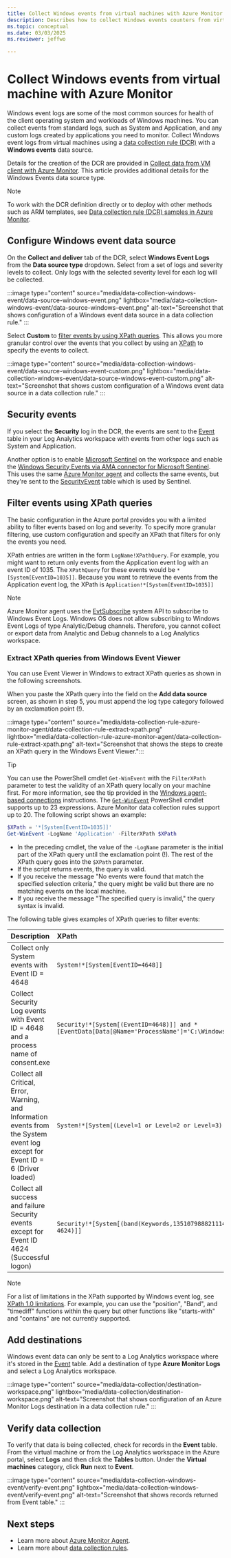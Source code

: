 ```yaml
---
title: Collect Windows events from virtual machines with Azure Monitor Agent
description: Describes how to collect Windows events counters from virtual machines, Virtual Machine Scale Sets, and Arc-enabled on-premises servers using Azure Monitor Agent.
ms.topic: conceptual
ms.date: 03/03/2025
ms.reviewer: jeffwo

---
```


# Collect Windows events from virtual machine with Azure Monitor
Windows event logs are some of the most common sources for health of the client operating system and workloads of Windows machines. You can collect events from standard logs, such as System and Application, and any custom logs created by applications you need to monitor. Collect Windows event logs from virtual machines using a [data collection rule (DCR)](../essentials/data-collection-rule-create-edit.md) with a **Windows events** data source. 

Details for the creation of the DCR are provided in [Collect data from VM client with Azure Monitor](../vm/data-collection.md). This article provides additional details for the Windows Events data source type.

> [!NOTE]
> To work with the DCR definition directly or to deploy with other methods such as ARM templates, see [Data collection rule (DCR) samples in Azure Monitor](../essentials/data-collection-rule-samples.md#windows-events).

## Configure Windows event data source

On the **Collect and deliver** tab of the DCR, select **Windows Event Logs** from the **Data source type** dropdown. Select from a set of logs and severity levels to collect. Only logs with the selected severity level for each log will be collected.

:::image type="content" source="media/data-collection-windows-event/data-source-windows-event.png" lightbox="media/data-collection-windows-event/data-source-windows-event.png" alt-text="Screenshot that shows configuration of a Windows event data source in a data collection rule." :::

Select **Custom** to [filter events by using XPath queries](#filter-events-using-xpath-queries). This allows you more granular control over the events that you collect by using an [XPath](https://www.w3schools.com/xml/xpath_syntax.asp) to specify the events to collect.

:::image type="content" source="media/data-collection-windows-event/data-source-windows-event-custom.png" lightbox="media/data-collection-windows-event/data-source-windows-event-custom.png" alt-text="Screenshot that shows custom configuration of a Windows event data source in a data collection rule." :::

## Security events

If you select the **Security** log in the DCR, the events are sent to the [Event](/azure/azure-monitor/reference/tables/Event) table in your Log Analytics workspace with events from other logs such as System and Application.

Another option is to enable [Microsoft Sentinel](/azure/sentinel/) on the workspace and enable the [Windows Security Events via AMA connector for Microsoft Sentinel](/azure/sentinel/data-connectors/windows-security-events-via-ama). This uses the same [Azure Monitor agent](../agents/azure-monitor-agent-overview.md) and collects the same events, but they're sent to the [SecurityEvent](/azure/azure-monitor/reference/tables/SecurityEvent) table which is used by Sentinel.

## Filter events using XPath queries
The basic configuration in the Azure portal provides you with a limited ability to filter events based on log and severity. To specify more granular filtering, use custom configuration and specify an XPath that filters for only the events you need. 

XPath entries are written in the form `LogName!XPathQuery`. For example, you might want to return only events from the Application event log with an event ID of 1035. The `XPathQuery` for these events would be `*[System[EventID=1035]]`. Because you want to retrieve the events from the Application event log, the XPath is `Application!*[System[EventID=1035]]`

> [!NOTE]
> Azure Monitor agent uses the [EvtSubscribe](/windows/win32/api/winevt/nf-winevt-evtsubscribe) system API to subscribe to Windows Event Logs. Windows OS does not allow subscribing to Windows Event Logs of type Analytic/Debug channels. Therefore, you cannot collect or export data from Analytic and Debug channels to a Log Analytics workspace.

### Extract XPath queries from Windows Event Viewer

You can use Event Viewer in Windows to extract XPath queries as shown in the following screenshots.

When you paste the XPath query into the field on the **Add data source** screen, as shown in step 5, you must append the log type category followed by an exclamation point (!).

:::image type="content" source="media/data-collection-rule-azure-monitor-agent/data-collection-rule-extract-xpath.png" lightbox="media/data-collection-rule-azure-monitor-agent/data-collection-rule-extract-xpath.png" alt-text="Screenshot that shows the steps to create an XPath query in the Windows Event Viewer.":::


> [!TIP]
> You can use the PowerShell cmdlet `Get-WinEvent` with the `FilterXPath` parameter to test the validity of an XPath query locally on your machine first. For more information, see the tip provided in the [Windows agent-based connections](/azure/sentinel/connect-services-windows-based) instructions. The [`Get-WinEvent`](/powershell/module/microsoft.powershell.diagnostics/get-winevent) PowerShell cmdlet supports up to 23 expressions. Azure Monitor data collection rules support up to 20. The following script shows an example:
>
> ```powershell
> $XPath = '*[System[EventID=1035]]'
> Get-WinEvent -LogName 'Application' -FilterXPath $XPath
> ```
>
> - In the preceding cmdlet, the value of the `-LogName` parameter is the initial part of the XPath query until the exclamation point (!). The rest of the XPath query goes into the `$XPath` parameter.
> - If the script returns events, the query is valid.
> - If you receive the message "No events were found that match the specified selection criteria," the query might be valid but there are no matching events on the local machine.
> - If you receive the message "The specified query is invalid," the query syntax is invalid.

The following table gives examples of XPath queries to filter events:

| Description |  XPath |
|:---|:---|
| Collect only System events with Event ID = 4648 |  `System!*[System[EventID=4648]]`
| Collect Security Log events with Event ID = 4648 and a process name of consent.exe | `Security!*[System[(EventID=4648)]] and *[EventData[Data[@Name='ProcessName']='C:\Windows\System32\consent.exe']]` |
| Collect all Critical, Error, Warning, and Information events from the System event log except for Event ID = 6 (Driver loaded) |  `System!*[System[(Level=1 or Level=2 or Level=3) and (EventID != 6)]]` |
| Collect all success and failure Security events except for Event ID 4624 (Successful logon) |  `Security!*[System[(band(Keywords,13510798882111488)) and (EventID != 4624)]]` |

> [!NOTE]
> For a list of limitations in the XPath supported by Windows event log, see [XPath 1.0 limitations](/windows/win32/wes/consuming-events#xpath-10-limitations).  For example, you can use the "position", "Band", and "timediff" functions within the query but other functions like "starts-with" and "contains" are not currently supported.


## Add destinations
Windows event data can only be sent to a Log Analytics workspace where it's stored in the [Event](/azure/azure-monitor/reference/tables/event) table. Add a destination of type **Azure Monitor Logs** and select a Log Analytics workspace.


:::image type="content" source="media/data-collection/destination-workspace.png" lightbox="media/data-collection/destination-workspace.png" alt-text="Screenshot that shows configuration of an Azure Monitor Logs destination in a data collection rule." :::


## Verify data collection
To verify that data is being collected, check for records in the **Event** table. From the virtual machine or from the Log Analytics workspace in the Azure portal, select **Logs** and then click the **Tables** button. Under the **Virtual machines** category, click **Run** next to **Event**. 

:::image type="content" source="media/data-collection-windows-event/verify-event.png" lightbox="media/data-collection-windows-event/verify-event.png" alt-text="Screenshot that shows records returned from Event table." :::


## Next steps

- Learn more about [Azure Monitor Agent](../agents/azure-monitor-agent-overview.md).
- Learn more about [data collection rules](../essentials/data-collection-rule-overview.md).

